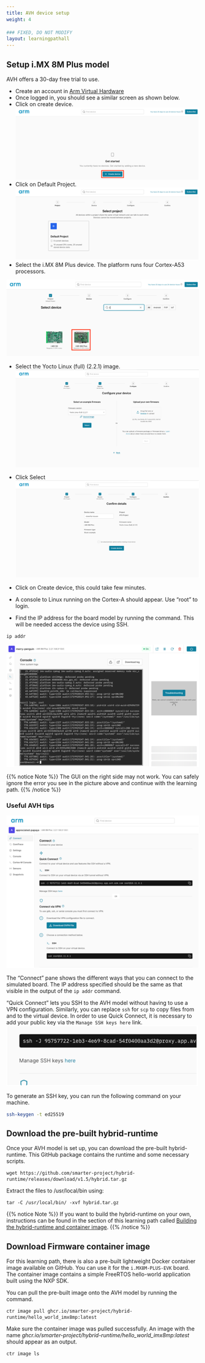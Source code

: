 ```yaml
---
title: AVH device setup
weight: 4

### FIXED, DO NOT MODIFY
layout: learningpathall
---
```


## Setup i.MX 8M Plus model

AVH offers a 30-day free trial to use.
-	Create an account in [Arm Virtual Hardware](https://app.avh.arm.com/login)
-	Once logged in, you should see a similar screen as shown below.
-	Click on create device.
![img1 #center](avh_images/avh1.png "Figure 1. Create device")
- Click on Default Project.
![select project alt-text#center](avh_images/avh2.png "Figure 2. Select project")
- Select the i.MX 8M Plus device. The platform runs four Cortex-A53 processors.

![Select the i.MX 8M Plus device alt-text#center](avh_images/avh3.png "Figure 3. Select device")
- Select the Yocto Linux (full) (2.2.1) image.
![Select the Yocto Linux (full) (2.2.1) alt-text#center](avh_images/avh4.png "Figure 4. Select the Yocto Linux (full) (2.2.1) image")
- Click Select
![confirm create device alt-text#center](avh_images/avh5.png "Figure 5. Confirm create device")

-	Click on Create device, this could take few minutes.

-	A console to Linux running on the Cortex-A should appear. Use “root” to login.

-	Find the IP address for the board model by running the command. This will be needed access the device using SSH.
```bash
ip addr
```
![A running model alt-text#center](avh_images/avh6.png "Figure 6. A running model")

{{% notice Note %}}
The GUI on the right side may not work. You can safely ignore the error you see in the picture above and continue with the learning path.
{{% /notice %}}

### Useful AVH tips

![AVH connect interface alt-text#center](avh_images/avh7.png "Figure 7. AVH connect interface")

The “Connect” pane shows the different ways that you can connect to the simulated board. The IP address specified should be the same as that visible in the output of the `ip addr` command.

“Quick Connect” lets you SSH to the AVH model without having to use a VPN configuration. Similarly, you can replace `ssh` for `scp` to copy files from and to the virtual device. In order to use Quick Connect, it is necessary to add your public key via the `Manage SSH keys here` link.
![Generate SSH key alt-text#center](avh_images/avh8.png "Figure 8. Generate SSH key")

To generate an SSH key, you can run the following command on your machine.
```bash
ssh-keygen -t ed25519
```


## Download the pre-built hybrid-runtime

Once your AVH model is set up, you can download the pre-built hybrid-runtime. This GitHub package contains the runtime and some necessary scripts.

```console
wget https://github.com/smarter-project/hybrid-runtime/releases/download/v1.5/hybrid.tar.gz
```

Extract the files to /usr/local/bin using:
```console
tar -C /usr/local/bin/ -xvf hybrid.tar.gz
```
{{% notice Note %}}
If you want to build the hybrid-runtime on your own, instructions can be found in the section of this learning path called [Building the hybrid-runtime and container image](../build-runtime/).
{{% /notice %}}

## Download Firmware container image

For this learning path, there is also a pre-built lightweight Docker container image available on GitHub. You can use it for the `i.MX8M-PLUS-EVK` board. The container image contains a simple FreeRTOS hello-world application built using the NXP SDK.

You can pull the pre-built image onto the AVH model by running the command.

```console
ctr image pull ghcr.io/smarter-project/hybrid-runtime/hello_world_imx8mp:latest
```
Make sure the container image was pulled successfully. An image with the name *ghcr.io/smarter-project/hybrid-runtime/hello_world_imx8mp:latest* should appear as an output.

```console
ctr image ls
```

